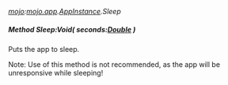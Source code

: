_[mojo](../../modules/mojo/mojo-module.md):[mojo.app](../../modules/mojo/mojo-app.md).[AppInstance](../../modules/mojo/mojo-app-appinstance.md).Sleep_
##### Method Sleep:Void( seconds:[Double](../../modules/wonkey/wonkey-types-double.md) )
Puts the app to sleep.

Note: Use of this method is not recommended, as the app will be unresponsive while sleeping!
